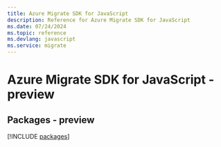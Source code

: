 ```yaml
---
title: Azure Migrate SDK for JavaScript
description: Reference for Azure Migrate SDK for JavaScript
ms.date: 07/24/2024
ms.topic: reference
ms.devlang: javascript
ms.service: migrate
---
```

# Azure Migrate SDK for JavaScript - preview
## Packages - preview
[!INCLUDE [packages](migrate-index.md)]